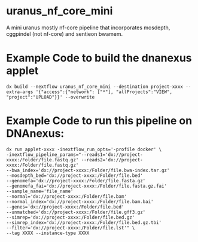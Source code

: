 # uranus_nf_core_mini
A mini uranus mostly nf-core pipeline that incorporates mosdepth, cggpindel (not nf-core) and sentieon bwamem.

# Example Code to build the dnanexus applet
```
dx build --nextflow uranus_nf_core_mini --destination project-xxxx --extra-args '{"access":{"network": ["*"], "allProjects":"VIEW", "project":"UPLOAD"}}' --overwrite 
```
# Example Code to run this pipeline on DNAnexus:
```
dx run applet-xxxx -inextflow_run_opts='-profile docker' \
-inextflow_pipeline_params="--reads1='dx://project-xxxx:/Folder/file.fastq.gz' --reads2='dx://project-xxxx:/Folder/file.fastq.gz' 
--bwa_index='dx://project-xxxx:/Folder/file.bwa-index.tar.gz' 
--mosdepth_bed='dx://project-xxxx:/Folder/file.bed' 
--genomefa='dx://project-xxxx:/Folder/file.fasta.gz' 
--genomefa_fai='dx://project-xxxx:/Folder/file.fasta.gz.fai' 
--sample_name='file_name' 
--normal='dx://project-xxxx:/Folder/file.bam' 
--normal_index='dx://project-xxxx:/Folder/file.bam.bai' 
--genes='dx://project-xxxx:/Folder/file.bed' 
--unmatched='dx://project-xxxx:/Folder/file.gff3.gz' 
--simrep='dx://project-xxxx:/Folder/file.bed.gz' 
--simrep_index='dx://project-xxxx:/Folder/file.bed.gz.tbi' 
--filter='dx://project-xxxx:/Folder/file.lst'" \
--tag XXXX --instance-type XXXX
```
